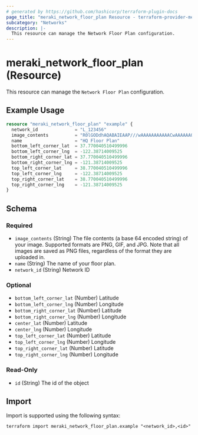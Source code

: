 ```yaml
---
# generated by https://github.com/hashicorp/terraform-plugin-docs
page_title: "meraki_network_floor_plan Resource - terraform-provider-meraki"
subcategory: "Networks"
description: |-
  This resource can manage the Network Floor Plan configuration.
---
```


# meraki_network_floor_plan (Resource)

This resource can manage the `Network Floor Plan` configuration.

## Example Usage

```terraform
resource "meraki_network_floor_plan" "example" {
  network_id              = "L_123456"
  image_contents          = "R0lGODdhAQABAIEAAP///wAAAAAAAAAAACwAAAAAAQABAAAIBAABBAQAOw=="
  name                    = "HQ Floor Plan"
  bottom_left_corner_lat  = 37.770040510499996
  bottom_left_corner_lng  = -122.38714009525
  bottom_right_corner_lat = 37.770040510499996
  bottom_right_corner_lng = -121.38714009525
  top_left_corner_lat     = 38.770040510499996
  top_left_corner_lng     = -122.38714009525
  top_right_corner_lat    = 38.770040510499996
  top_right_corner_lng    = -121.38714009525
}
```

<!-- schema generated by tfplugindocs -->
## Schema

### Required

- `image_contents` (String) The file contents (a base 64 encoded string) of your image. Supported formats are PNG, GIF, and JPG. Note that all images are saved as PNG files, regardless of the format they are uploaded in.
- `name` (String) The name of your floor plan.
- `network_id` (String) Network ID

### Optional

- `bottom_left_corner_lat` (Number) Latitude
- `bottom_left_corner_lng` (Number) Longitude
- `bottom_right_corner_lat` (Number) Latitude
- `bottom_right_corner_lng` (Number) Longitude
- `center_lat` (Number) Latitude
- `center_lng` (Number) Longitude
- `top_left_corner_lat` (Number) Latitude
- `top_left_corner_lng` (Number) Longitude
- `top_right_corner_lat` (Number) Latitude
- `top_right_corner_lng` (Number) Longitude

### Read-Only

- `id` (String) The id of the object

## Import

Import is supported using the following syntax:

```shell
terraform import meraki_network_floor_plan.example "<network_id>,<id>"
```
